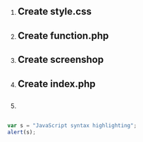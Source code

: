 <ol>
    <li>
        <h2>Create style.css</h2>
        <p>
        </p>
    </li>
    <li>
        <h2>Create function.php</h2>
        <p></p>
    </li>
    <li>
        <h2>Create screenshop</h2>
        <p></p>
    </li>
    <li>
        <h2>Create index.php</h2>
        <p></p>
    </li>
    <li>
        <h2></h2>
        <p></p>
    </li>
</ol>

```javascript
var s = "JavaScript syntax highlighting";
alert(s);
```
